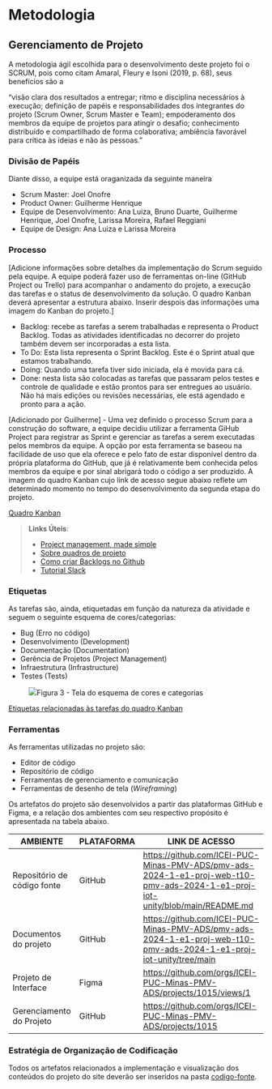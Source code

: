 
# Metodologia
## Gerenciamento de Projeto
A metodologia ágil escolhida para o desenvolvimento deste projeto foi o SCRUM, pois como citam Amaral, Fleury e Isoni (2019, p. 68), seus benefícios são a

“visão clara dos resultados a entregar; ritmo e disciplina necessários à execução; definição de papéis e responsabilidades dos integrantes do projeto (Scrum Owner, Scrum Master e Team); empoderamento dos membros da equipe de projetos para atingir o desafio; conhecimento distribuído e compartilhado de forma colaborativa; ambiência favorável para crítica às ideias e não às pessoas.”

### Divisão de Papéis

Diante disso, a equipe está oraganizada da seguinte maneira
- Scrum Master: Joel Onofre 
- Product Owner: Guilherme Henrique
- Equipe de Desenvolvimento: Ana Luiza, Bruno Duarte, Guilherme Henrique, Joel Onofre, Larissa Moreira, Rafael Reggiani
- Equipe de Design: Ana Luiza e Larissa Moreira

### Processo

[Adicione informações sobre detalhes da implementação do Scrum seguido pela equipe. A equipe poderá fazer uso de ferramentas on-line (GitHub Project ou Trello) para acompanhar o andamento do projeto, a execução das tarefas e o status de desenvolvimento da solução. O quadro Kanban deverá apresentar a estrutura abaixo. Inserir despois das informações uma imagem do Kanban do projeto.]
- Backlog: recebe as tarefas a serem trabalhadas e representa o Product Backlog. Todas as atividades identificadas no decorrer do projeto também devem ser incorporadas a esta lista. 
- To Do: Esta lista representa o Sprint Backlog. Este é o Sprint atual que estamos trabalhando. 
- Doing: Quando uma tarefa tiver sido iniciada, ela é movida para cá. 
- Done: nesta lista são colocadas as tarefas que passaram pelos testes e controle de qualidade e estão prontos para ser entregues ao usuário. Não há mais edições ou revisões necessárias, ele está agendado e pronto para a ação.

[Adicionado por Guilherme] - Uma vez definido o processo Scrum para a construção do software, a equipe decidiu utilizar a ferramenta GiHub Project para registrar as Sprint e gerenciar as tarefas a serem executadas pelos membros da equipe. A opção por esta ferramenta se baseou na facilidade de uso que ela oferece e pelo fato de estar disponível dentro da própria plataforma do GitHub, que já é relativamente bem conhecida pelos membros da equipe e por sinal abrigará todo o código a ser produzido. A imagem do quadro Kanban cujo link de acesso segue abaixo reflete um determinado momento no tempo do desenvolvimento da segunda etapa do projeto. 

  <a href="../documentos/img/kanban.png">Quadro Kanban</a>

> **Links Úteis**:
> - [Project management, made simple](https://github.com/features/project-management/)
> - [Sobre quadros de projeto](https://docs.github.com/pt/github/managing-your-work-on-github/about-project-boards)
> - [Como criar Backlogs no Github](https://www.youtube.com/watch?v=RXEy6CFu9Hk)
> - [Tutorial Slack](https://slack.com/intl/en-br/)


### Etiquetas
<p>As tarefas são, ainda, etiquetadas em função da natureza da atividade e seguem o seguinte esquema de cores/categorias:</p>

<ul>
  <li>Bug (Erro no código)</li>
  <li>Desenvolvimento (Development)</li>
  <li>Documentação (Documentation)</li>
  <li>Gerência de Projetos (Project Management)</li>
  <li>Infraestrutura (Infrastructure)</li>
  <li>Testes (Tests)</li>
</ul>

<figure> 
  <img src="https://user-images.githubusercontent.com/100447878/164068979-9eed46e1-9b44-461e-ab88-c2388e6767a1.png"
    <figcaption>Figura 3 - Tela do esquema de cores e categorias</figcaption>
</figure> 

<a href="../documentos/img/issues.png">Etiquetas relacionadas às tarefas do quadro Kanban</a>
  
### Ferramentas
As ferramentas utilizadas no projeto são:

- Editor de código
- Repositório de código
- Ferramentas de gerenciamento e comunicação
- Ferramentas de desenho de tela (_Wireframing_)

Os artefatos do projeto são desenvolvidos a partir das plataformas GitHub e Figma, e a relação dos ambientes com seu respectivo propósito é apresentada na tabela abaixo.

| AMBIENTE                            | PLATAFORMA                         | LINK DE ACESSO                         |
|-------------------------------------|------------------------------------|----------------------------------------|
| Repositório de código fonte | GitHub | https://github.com/ICEI-PUC-Minas-PMV-ADS/pmv-ads-2024-1-e1-proj-web-t10-pmv-ads-2024-1-e1-proj-iot-unity/blob/main/README.md |
| Documentos do projeto | GitHub | https://github.com/ICEI-PUC-Minas-PMV-ADS/pmv-ads-2024-1-e1-proj-web-t10-pmv-ads-2024-1-e1-proj-iot-unity/tree/main |
| Projeto de Interface | Figma | https://github.com/orgs/ICEI-PUC-Minas-PMV-ADS/projects/1015/views/1 |
| Gerenciamento do Projeto | GitHub | https://github.com/orgs/ICEI-PUC-Minas-PMV-ADS/projects/1015 |


### Estratégia de Organização de Codificação 

Todos os artefatos relacionados a implementação e visualização dos conteúdos do projeto do site deverão ser inseridos na pasta [codigo-fonte](https://github.com/ICEI-PUC-Minas-PMV-ADS/pmv-ads-2024-1-e1-proj-web-t10-pmv-ads-2024-1-e1-proj-iot-unity/tree/main/codigo-fonte).
